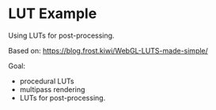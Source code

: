 
# LUT Example

Using LUTs for post-processing.

Based on: https://blog.frost.kiwi/WebGL-LUTS-made-simple/

Goal:
* procedural LUTs
* multipass rendering
* LUTs for post-processing.

